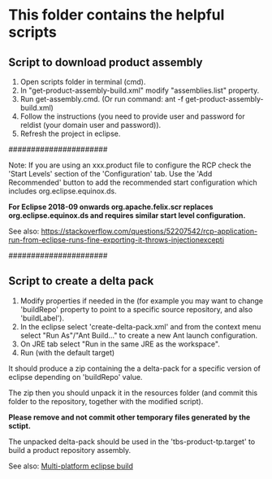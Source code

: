 # This folder contains the helpful scripts

## Script to download product assembly

1. Open scripts folder in terminal (cmd).
1. In "get-product-assembly-build.xml" modify "assemblies.list" property.
1. Run get-assembly.cmd. (Or run command: ant -f get-product-assembly-build.xml)
1. Follow the instructions  (you need to provide user and password for reldist (your domain user and password)).
1. Refresh the project in eclipse.

######################

Note:
If you are using an xxx.product file to configure the RCP check the 'Start Levels' section of the 'Configuration' tab. Use the 'Add Recommended' button to add the recommended start configuration which includes org.eclipse.equinox.ds.

**For Eclipse 2018-09 onwards org.apache.felix.scr replaces org.eclipse.equinox.ds and requires similar start level configuration.**

See also: https://stackoverflow.com/questions/52207542/rcp-application-run-from-eclipse-runs-fine-exporting-it-throws-injectionexcepti

######################

## Script to create a delta pack

1. Modify properties if needed in the (for example you may want to change 'buildRepo' property to point to a specific source repository, and also 'buildLabel').
1. In the eclipse select 'create-delta-pack.xml' and from the context menu select "Run As"/"Ant Build..." to create a new Ant launch configuration.
1. On JRE tab select "Run in the same JRE as the workspace".
1. Run (with the default target)

It should produce a zip containing the a delta-pack for a specific version of eclipse depending on 'buildRepo' value.

The zip then you should unpack it in the resources folder (and commit this folder to the repository, together with the modified script).

**Please remove and not commit other temporary files generated by the sctipt.**

The unpacked delta-pack should be used in the 'tbs-product-tp.target' to build a product repository assembly.

See also: [Multi-platform eclipse build](https://wiki.eclipse.org/A_Brief_Overview_of_Building_at_Eclipse#Preferred_way_of_doing_multi-platform_builds)